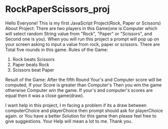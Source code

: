 # RockPaperScissors_proj
Hello Everyone!
This is my first JavaScript Project(Rock, Paper or Scissors)
About Project: There are two players in this Game(one is Computer which will select random String value from "Rock", "Paper" or "Scissors", and Second one is you). When you will run this project a prompt will pop up on your screen asking to input a value from rock, paper or scissors. There are Total five rounds in this game.
Rules of the Game:
1. Rock beats Scissors
2. Paper beats Rock
3. Scissors beat Paper

Result of the Game: After the fifth Round Your's and Computer score will be computed, If your Score is greater than Computer's Then you win the game otherwise Computer win the game. If your's and computer's scores are equal then it was a close game(draw).

I want help in this project, I m facing a problem if its a draw between computerChoice and playerChoice then prompt should ask for playerChoice again.
or You have a better Solution for this game then please feel free to give suggestions. Your Help will mean a lot to me.
Thank you.

